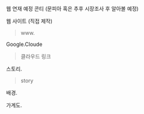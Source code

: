 웹 연재 예정 콘티 (문피아 혹은 추후 시장조사 후 알아볼 예정)

웹 사이트 (직접 제작)
> www.

Google.Cloude
> 클라우드 링크

스토리.
> story
   
   
   
배경.
> 
   
   
   
가계도.

